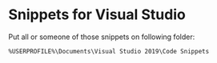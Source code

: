 # Snippets for Visual Studio

Put all or someone of those snippets on following folder:
```
%USERPROFILE%\Documents\Visual Studio 2019\Code Snippets
```